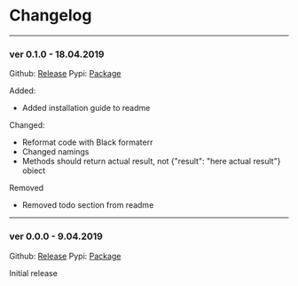 # Changelog

***
### ver 0.1.0 - 18.04.2019
Github: [Release](https://github.com/kdebowski/starlette-jsonrpc/releases/tag/0.1.0)
Pypi: [Package](https://pypi.org/project/starlette-jsonrpc/0.1.0/)

Added:
* Added installation guide to readme

Changed:
* Reformat code with Black formaterr
* Changed namings
* Methods should return actual result, not {"result": "here actual result"} obiect

Removed
* Removed todo section from readme

***
### ver 0.0.0 - 9.04.2019
Github: [Release](https://github.com/kdebowski/starlette-jsonrpc/releases/tag/0.0.0)
Pypi: [Package](https://pypi.org/project/starlette-jsonrpc/0.0.0/)

Initial release
